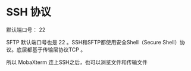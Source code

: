 # SSH 协议

默认端口号： 22

SFTP 默认端口号也是 22 。SSH和SFTP都使用安全Shell（Secure Shell）协议。底层都基于传输层协议TCP 。

所以 MobaXterm 连上SSH之后，也可以浏览文件和传输文件
